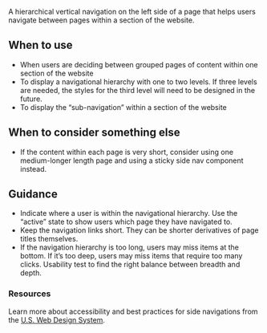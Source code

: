 A hierarchical vertical navigation on the left side of a page that helps users navigate between pages within a section of the website.

## When to use
- When users are deciding between grouped pages of content within one section of the website
- To display a navigational hierarchy with one to two levels. If three levels are needed, the styles for the third level will need to be designed in the future.
- To display the “sub-navigation” within a section of the website

## When to consider something else
- If the content within each page is very short, consider using one medium-longer length page and using a sticky side nav component instead.

## Guidance
- Indicate where a user is within the navigational hierarchy. Use the “active” state to show users which page they have navigated to.
- Keep the navigation links short. They can be shorter derivatives of page titles themselves.
- If the navigation hierarchy is too long, users may miss items at the bottom. If it’s too deep, users may miss items that require too many clicks. Usability test to find the right balance between breadth and depth.

### Resources
Learn more about accessibility and best practices for side navigations from the [U.S. Web Design System](https://designsystem.digital.gov/components/sidenav/). 

